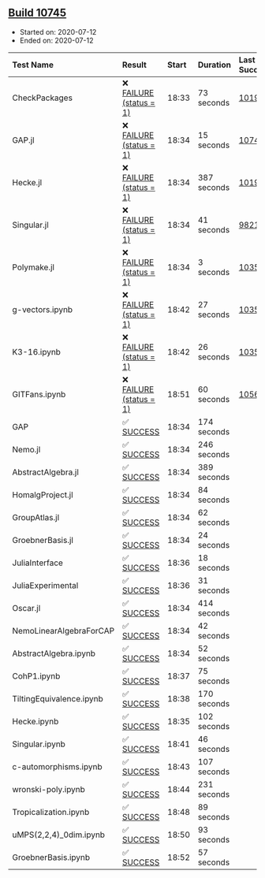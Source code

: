 ## [Build 10745](https://oscarci.mathematik.uni-kl.de/job/oscar/10745/)

* Started on: 2020-07-12
* Ended on: 2020-07-12

| Test Name    | Result | Start | Duration | Last Success | First Failure |
|:-------------|:-------|:------|:---------|:-------------|:--------------|
| CheckPackages | ❌ [FAILURE (status = 1)](https://oscarci.mathematik.uni-kl.de/job/oscar/10745/artifact/logs/build-10745/CheckPackages.log) | 18:33 | 73 seconds | [10197](https://oscarci.mathematik.uni-kl.de/job/oscar/10197/) | [10198](https://oscarci.mathematik.uni-kl.de/job/oscar/10198/) |
| GAP.jl | ❌ [FAILURE (status = 1)](https://oscarci.mathematik.uni-kl.de/job/oscar/10745/artifact/logs/build-10745/GAP.jl.log) | 18:34 | 15 seconds | [10744](https://oscarci.mathematik.uni-kl.de/job/oscar/10744/) | [10745](https://oscarci.mathematik.uni-kl.de/job/oscar/10745/) |
| Hecke.jl | ❌ [FAILURE (status = 1)](https://oscarci.mathematik.uni-kl.de/job/oscar/10745/artifact/logs/build-10745/Hecke.jl.log) | 18:34 | 387 seconds | [10197](https://oscarci.mathematik.uni-kl.de/job/oscar/10197/) | [10198](https://oscarci.mathematik.uni-kl.de/job/oscar/10198/) |
| Singular.jl | ❌ [FAILURE (status = 1)](https://oscarci.mathematik.uni-kl.de/job/oscar/10745/artifact/logs/build-10745/Singular.jl.log) | 18:34 | 41 seconds | [9821](https://oscarci.mathematik.uni-kl.de/job/oscar/9821/) | [9822](https://oscarci.mathematik.uni-kl.de/job/oscar/9822/) |
| Polymake.jl | ❌ [FAILURE (status = 1)](https://oscarci.mathematik.uni-kl.de/job/oscar/10745/artifact/logs/build-10745/Polymake.jl.log) | 18:34 | 3 seconds | [10356](https://oscarci.mathematik.uni-kl.de/job/oscar/10356/) | [10357](https://oscarci.mathematik.uni-kl.de/job/oscar/10357/) |
| g-vectors.ipynb | ❌ [FAILURE (status = 1)](https://oscarci.mathematik.uni-kl.de/job/oscar/10745/artifact/logs/build-10745/g-vectors.ipynb.log) | 18:42 | 27 seconds | [10356](https://oscarci.mathematik.uni-kl.de/job/oscar/10356/) | [10357](https://oscarci.mathematik.uni-kl.de/job/oscar/10357/) |
| K3-16.ipynb | ❌ [FAILURE (status = 1)](https://oscarci.mathematik.uni-kl.de/job/oscar/10745/artifact/logs/build-10745/K3-16.ipynb.log) | 18:42 | 26 seconds | [10356](https://oscarci.mathematik.uni-kl.de/job/oscar/10356/) | [10357](https://oscarci.mathematik.uni-kl.de/job/oscar/10357/) |
| GITFans.ipynb | ❌ [FAILURE (status = 1)](https://oscarci.mathematik.uni-kl.de/job/oscar/10745/artifact/logs/build-10745/GITFans.ipynb.log) | 18:51 | 60 seconds | [10566](https://oscarci.mathematik.uni-kl.de/job/oscar/10566/) | [10567](https://oscarci.mathematik.uni-kl.de/job/oscar/10567/) |
| GAP | ✅ [SUCCESS](https://oscarci.mathematik.uni-kl.de/job/oscar/10745/artifact/logs/build-10745/GAP.log) | 18:34 | 174 seconds |  |  |
| Nemo.jl | ✅ [SUCCESS](https://oscarci.mathematik.uni-kl.de/job/oscar/10745/artifact/logs/build-10745/Nemo.jl.log) | 18:34 | 246 seconds |  |  |
| AbstractAlgebra.jl | ✅ [SUCCESS](https://oscarci.mathematik.uni-kl.de/job/oscar/10745/artifact/logs/build-10745/AbstractAlgebra.jl.log) | 18:34 | 389 seconds |  |  |
| HomalgProject.jl | ✅ [SUCCESS](https://oscarci.mathematik.uni-kl.de/job/oscar/10745/artifact/logs/build-10745/HomalgProject.jl.log) | 18:34 | 84 seconds |  |  |
| GroupAtlas.jl | ✅ [SUCCESS](https://oscarci.mathematik.uni-kl.de/job/oscar/10745/artifact/logs/build-10745/GroupAtlas.jl.log) | 18:34 | 62 seconds |  |  |
| GroebnerBasis.jl | ✅ [SUCCESS](https://oscarci.mathematik.uni-kl.de/job/oscar/10745/artifact/logs/build-10745/GroebnerBasis.jl.log) | 18:34 | 24 seconds |  |  |
| JuliaInterface | ✅ [SUCCESS](https://oscarci.mathematik.uni-kl.de/job/oscar/10745/artifact/logs/build-10745/JuliaInterface.log) | 18:36 | 18 seconds |  |  |
| JuliaExperimental | ✅ [SUCCESS](https://oscarci.mathematik.uni-kl.de/job/oscar/10745/artifact/logs/build-10745/JuliaExperimental.log) | 18:36 | 31 seconds |  |  |
| Oscar.jl | ✅ [SUCCESS](https://oscarci.mathematik.uni-kl.de/job/oscar/10745/artifact/logs/build-10745/Oscar.jl.log) | 18:34 | 414 seconds |  |  |
| NemoLinearAlgebraForCAP | ✅ [SUCCESS](https://oscarci.mathematik.uni-kl.de/job/oscar/10745/artifact/logs/build-10745/NemoLinearAlgebraForCAP.log) | 18:34 | 42 seconds |  |  |
| AbstractAlgebra.ipynb | ✅ [SUCCESS](https://oscarci.mathematik.uni-kl.de/job/oscar/10745/artifact/logs/build-10745/AbstractAlgebra.ipynb.log) | 18:34 | 52 seconds |  |  |
| CohP1.ipynb | ✅ [SUCCESS](https://oscarci.mathematik.uni-kl.de/job/oscar/10745/artifact/logs/build-10745/CohP1.ipynb.log) | 18:37 | 75 seconds |  |  |
| TiltingEquivalence.ipynb | ✅ [SUCCESS](https://oscarci.mathematik.uni-kl.de/job/oscar/10745/artifact/logs/build-10745/TiltingEquivalence.ipynb.log) | 18:38 | 170 seconds |  |  |
| Hecke.ipynb | ✅ [SUCCESS](https://oscarci.mathematik.uni-kl.de/job/oscar/10745/artifact/logs/build-10745/Hecke.ipynb.log) | 18:35 | 102 seconds |  |  |
| Singular.ipynb | ✅ [SUCCESS](https://oscarci.mathematik.uni-kl.de/job/oscar/10745/artifact/logs/build-10745/Singular.ipynb.log) | 18:41 | 46 seconds |  |  |
| c-automorphisms.ipynb | ✅ [SUCCESS](https://oscarci.mathematik.uni-kl.de/job/oscar/10745/artifact/logs/build-10745/c-automorphisms.ipynb.log) | 18:43 | 107 seconds |  |  |
| wronski-poly.ipynb | ✅ [SUCCESS](https://oscarci.mathematik.uni-kl.de/job/oscar/10745/artifact/logs/build-10745/wronski-poly.ipynb.log) | 18:44 | 231 seconds |  |  |
| Tropicalization.ipynb | ✅ [SUCCESS](https://oscarci.mathematik.uni-kl.de/job/oscar/10745/artifact/logs/build-10745/Tropicalization.ipynb.log) | 18:48 | 89 seconds |  |  |
| uMPS(2,2,4)_0dim.ipynb | ✅ [SUCCESS](https://oscarci.mathematik.uni-kl.de/job/oscar/10745/artifact/logs/build-10745/uMPS-2-2-4-_0dim.ipynb.log) | 18:50 | 93 seconds |  |  |
| GroebnerBasis.ipynb | ✅ [SUCCESS](https://oscarci.mathematik.uni-kl.de/job/oscar/10745/artifact/logs/build-10745/GroebnerBasis.ipynb.log) | 18:52 | 57 seconds |  |  |

